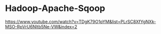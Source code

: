 # Hadoop-Apache-Sqoop
https://www.youtube.com/watch?v=TDgK79O1pYM&list=PLrSC8XfYgNXk-MSO-RpVrU6Nltb5Ne-VW&index=2
